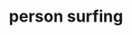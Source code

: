 ---
layout: people&body
title: person surfing
emoji: person_surfing
permalink: 🏄.html
image: assets/img/3moji/person_surfing.png
---